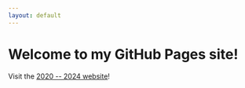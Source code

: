 ```yaml
---
layout: default
---
```

<!-- title: "Dr. Christina Ertural" -->
<!-- --- -->
<!-- Link the CSS file -->
<link rel="stylesheet" href="scripts/custom.css">

# Welcome to my GitHub Pages site!

Visit the [2020 -- 2024 website](./index_old.md)!

<!-- Create a container for the JavaScript-generated content -->
<div class="container">
</div>

<!-- Link to the JavaScript file -->
<script src="scripts/index.js"></script>
